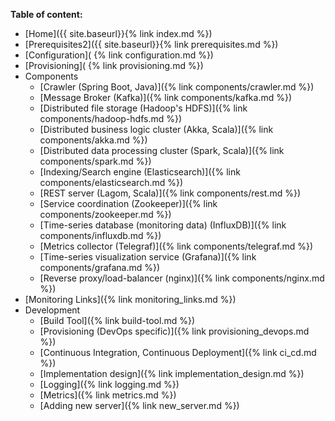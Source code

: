 **Table of content:**
* [Home]({{ site.baseurl}}{% link index.md %})
* [Prerequisites2]({{ site.baseurl}}{% link prerequisites.md %})
* [Configuration]( {% link  configuration.md %})
* [Provisioning]( {% link provisioning.md %})
* Components
	* [Crawler (Spring Boot, Java)]({% link components/crawler.md %})
	* [Message Broker (Kafka)]({% link components/kafka.md %})
	* [Distributed file storage (Hadoop's HDFS)]({% link components/hadoop-hdfs.md %})
	* [Distributed business logic cluster (Akka, Scala)]({% link components/akka.md %})
	* [Distributed data processing cluster (Spark, Scala)]({% link components/spark.md %})
	* [Indexing/Search engine (Elasticsearch)]({% link components/elasticsearch.md %})
	* [REST server (Lagom, Scala)]({% link components/rest.md %})
	* [Service coordination (Zookeeper)]({% link components/zookeeper.md %})
	* [Time-series database (monitoring data) (InfluxDB)]({% link components/influxdb.md %})
	* [Metrics collector (Telegraf)]({% link components/telegraf.md %})
	* [Time-series visualization service (Grafana)]({% link components/grafana.md %})
	* [Reverse proxy/load-balancer (nginx)]({% link components/nginx.md %})
* [Monitoring Links]({% link monitoring_links.md %})
* Development
	* [Build Tool]({% link build-tool.md %})
	* [Provisioning (DevOps specific)]({% link provisioning_devops.md %})
	* [Continuous Integration, Continuous Deployment]({% link ci_cd.md %})
	* [Implementation design]({% link implementation_design.md %})
	* [Logging]({% link logging.md %})
	* [Metrics]({% link metrics.md %})
	* [Adding new server]({% link new_server.md %})
